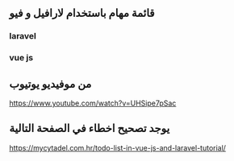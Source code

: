 ## قائمة مهام باستخدام لارافيل و فيو
### laravel
### vue js

## من موفيديو يوتيوب  
https://www.youtube.com/watch?v=UHSipe7pSac

## يوجد تصحيح اخطاء في الصفحة التالية
https://mycytadel.com.hr/todo-list-in-vue-js-and-laravel-tutorial/
